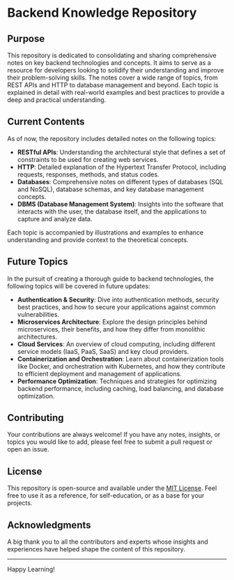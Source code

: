 # Backend Knowledge Repository

## Purpose

This repository is dedicated to consolidating and sharing comprehensive notes on key backend technologies and concepts. It aims to serve as a resource for developers looking to solidify their understanding and improve their problem-solving skills. The notes cover a wide range of topics, from REST APIs and HTTP to database management and beyond. Each topic is explained in detail with real-world examples and best practices to provide a deep and practical understanding.

## Current Contents

As of now, the repository includes detailed notes on the following topics:

- **RESTful APIs**: Understanding the architectural style that defines a set of constraints to be used for creating web services.
- **HTTP**: Detailed explanation of the Hypertext Transfer Protocol, including requests, responses, methods, and status codes.
- **Databases**: Comprehensive notes on different types of databases (SQL and NoSQL), database schemas, and key database management concepts.
- **DBMS (Database Management System)**: Insights into the software that interacts with the user, the database itself, and the applications to capture and analyze data.

Each topic is accompanied by illustrations and examples to enhance understanding and provide context to the theoretical concepts.

## Future Topics

In the pursuit of creating a thorough guide to backend technologies, the following topics will be covered in future updates:

- **Authentication & Security**: Dive into authentication methods, security best practices, and how to secure your applications against common vulnerabilities.
- **Microservices Architecture**: Explore the design principles behind microservices, their benefits, and how they differ from monolithic architectures.
- **Cloud Services**: An overview of cloud computing, including different service models (IaaS, PaaS, SaaS) and key cloud providers.
- **Containerization and Orchestration**: Learn about containerization tools like Docker, and orchestration with Kubernetes, and how they contribute to efficient deployment and management of applications.
- **Performance Optimization**: Techniques and strategies for optimizing backend performance, including caching, load balancing, and database optimization.

## Contributing

Your contributions are always welcome! If you have any notes, insights, or topics you would like to add, please feel free to submit a pull request or open an issue.

## License

This repository is open-source and available under the [MIT License](LICENSE.md). Feel free to use it as a reference, for self-education, or as a base for your projects.

## Acknowledgments

A big thank you to all the contributors and experts whose insights and experiences have helped shape the content of this repository.

---

Happy Learning!

